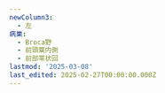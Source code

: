 ```yaml
---
newColumn3:
  - 左
病巣:
  - Broca野
  - 前頭葉内側
  - 前部帯状回
lastmod: '2025-03-08'
last_edited: 2025-02-27T00:00:00.000Z
---
```



